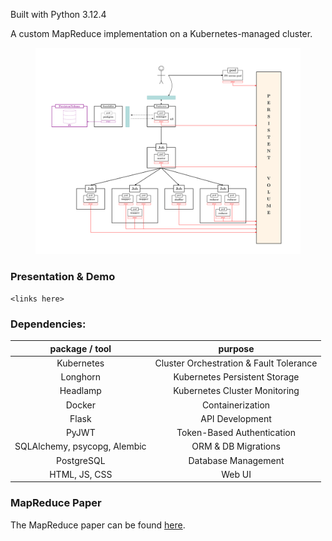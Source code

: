 Built with Python 3.12.4

A custom MapReduce implementation on a Kubernetes-managed cluster.

  <figure>
      <img src="./cluster_architecture.svg" alt="Container on Image"   />
      <!-- <figcaption>An elephant at sunset</figcaption> -->
  </figure>

### Presentation & Demo
`<links here>`

### Dependencies:
| **package / tool** | **purpose** |
|:---:|:---:|
| Kubernetes | Cluster Orchestration & Fault Tolerance |
| Longhorn | Kubernetes Persistent Storage |
| Headlamp | Kubernetes Cluster Monitoring |
| Docker | Containerization |
| Flask | API Development |
| PyJWT | Token-Based Authentication |
| SQLAlchemy, psycopg, Alembic | ORM & DB Migrations |
| PostgreSQL | Database Management |
| HTML, JS, CSS | Web UI |


### MapReduce Paper
The MapReduce paper can be found <a href="https://www.usenix.org/legacy/publications/library/proceedings/osdi04/tech/full_papers/dean/dean.pdf">here</a>.
